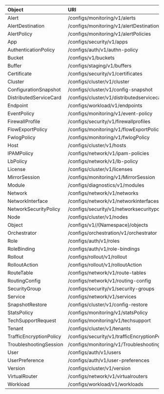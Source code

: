 | Object | URI |
|:---------|:------------|
| Alert | /configs/monitoring/v1/alerts |
| AlertDestination | /configs/monitoring/v1/alertDestinations |
| AlertPolicy | /configs/monitoring/v1/alertPolicies |
| App | /configs/security/v1/apps |
| AuthenticationPolicy | /configs/auth/v1/authn-policy |
| Bucket | /configs/v1/buckets |
| Buffer | /configs/staging/v1/buffers |
| Certificate | /configs/security/v1/certificates |
| Cluster | /configs/cluster/v1/cluster |
| ConfigurationSnapshot | /configs/cluster/v1/config-snapshot |
| DistributedServiceCard | /configs/cluster/v1/distributedservicecards |
| Endpoint | /configs/workload/v1/endpoints |
| EventPolicy | /configs/monitoring/v1/event-policy |
| FirewallProfile | /configs/security/v1/firewallprofiles |
| FlowExportPolicy | /configs/monitoring/v1/flowExportPolicy |
| FwlogPolicy | /configs/monitoring/v1/fwlogPolicy |
| Host | /configs/cluster/v1/hosts |
| IPAMPolicy | /configs/network/v1/ipam-policies |
| LbPolicy | /configs/network/v1/lb-policy |
| License | /configs/cluster/v1/licenses |
| MirrorSession | /configs/monitoring/v1/MirrorSession |
| Module | /configs/diagnostics/v1/modules |
| Network | /configs/network/v1/networks |
| NetworkInterface | /configs/network/v1/networkinterfaces |
| NetworkSecurityPolicy | /configs/security/v1/networksecuritypolicies |
| Node | /configs/cluster/v1/nodes |
| Object | /configs/v1//{Namespace}/objects |
| Orchestrator | /configs/orchestration/v1/orchestrator |
| Role | /configs/auth/v1/roles |
| RoleBinding | /configs/auth/v1/role-bindings |
| Rollout | /configs/rollout/v1/rollout |
| RolloutAction | /configs/rollout/v1/rolloutAction |
| RouteTable | /configs/network/v1/route-tables |
| RoutingConfig | /configs/network/v1/routing-config |
| SecurityGroup | /configs/security/v1/security-groups |
| Service | /configs/network/v1/services |
| SnapshotRestore | /configs/cluster/v1/config-restore |
| StatsPolicy | /configs/monitoring/v1/statsPolicy |
| TechSupportRequest | /configs/monitoring/v1/techsupport |
| Tenant | /configs/cluster/v1/tenants |
| TrafficEncryptionPolicy | /configs/security/v1/trafficEncryptionPolicy |
| TroubleshootingSession | /configs/monitoring/v1/TroubleshootingSession |
| User | /configs/auth/v1/users |
| UserPreference | /configs/auth/v1/user-preferences |
| Version | /configs/cluster/v1/version |
| VirtualRouter | /configs/network/v1/virtualrouters |
| Workload | /configs/workload/v1/workloads |
